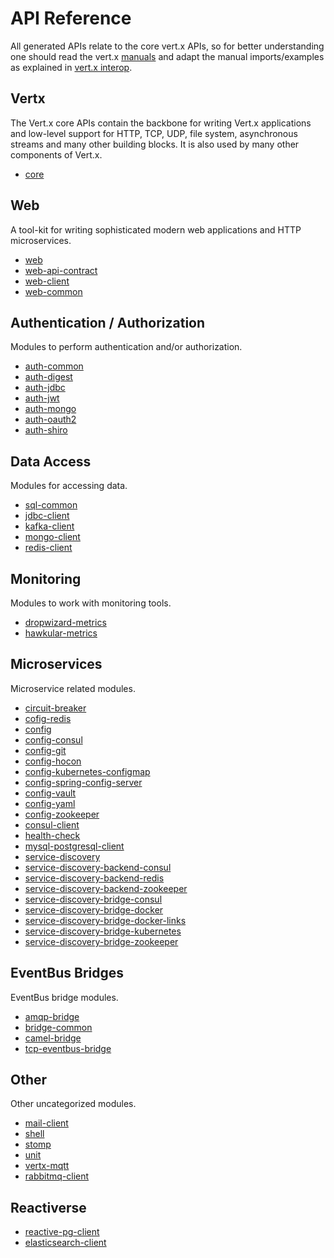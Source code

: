 # API Reference

All generated APIs relate to the core vert.x APIs, so for better understanding one should read the vert.x
[manuals](https://vertx.io/docs) and adapt the manual imports/examples as explained in
[vert.x interop](../advanced/vertx#generated-apis).

## Vertx

The Vert.x core APIs contain the backbone for writing Vert.x applications and low-level support for HTTP, TCP, UDP,
file system, asynchronous streams and many other building blocks. It is also used by many other components of Vert.x.

* [core](/@vertx/core)

## Web

A tool-kit for writing sophisticated modern web applications and HTTP microservices.

* [web](/es4x/@vertx/web)
* [web-api-contract](/es4x/@vertx/web-api-contract)
* [web-client](/es4x/@vertx/web-client)
* [web-common](/es4x/@vertx/web-common)

## Authentication / Authorization

Modules to perform authentication and/or authorization.

* [auth-common](/es4x/@vertx/auth-common)
* [auth-digest](/es4x/@vertx/auth-digest)
* [auth-jdbc](/es4x/@vertx/auth-jdbc)
* [auth-jwt](/es4x/@vertx/auth-jwt)
* [auth-mongo](/es4x/@vertx/auth-mongo)
* [auth-oauth2](/es4x/@vertx/auth-oauth2)
* [auth-shiro](/es4x/@vertx/auth-shiro)

## Data Access

Modules for accessing data.

* [sql-common](/es4x/@vertx/sql-common)
* [jdbc-client](/es4x/@vertx/jdbc-client)
* [kafka-client](/es4x/@vertx/kafka-client)
* [mongo-client](/es4x/@vertx/mongo-client)
* [redis-client](/es4x/@vertx/redis-client)

## Monitoring

Modules to work with monitoring tools.

* [dropwizard-metrics](/es4x/@vertx/dropwizard-metrics)
* [hawkular-metrics](/es4x/@vertx/hawkular-metrics)

## Microservices

Microservice related modules.

* [circuit-breaker](/es4x/@vertx/circuit-breaker)
* [cofig-redis](/es4x/@vertx/cofig-redis)
* [config](/es4x/@vertx/config)
* [config-consul](/es4x/@vertx/config-consul)
* [config-git](/es4x/@vertx/config-git)
* [config-hocon](/es4x/@vertx/config-hocon)
* [config-kubernetes-configmap](/es4x/@vertx/config-kubernetes-configmap)
* [config-spring-config-server](/es4x/@vertx/config-spring-config-server)
* [config-vault](/es4x/@vertx/config-vault)
* [config-yaml](/es4x/@vertx/config-yaml)
* [config-zookeeper](/es4x/@vertx/config-zookeeper)
* [consul-client](/es4x/@vertx/consul-client)
* [health-check](/es4x/@vertx/health-check)
* [mysql-postgresql-client](/es4x/@vertx/mysql-postgresql-client)
* [service-discovery](/es4x/@vertx/service-discovery)
* [service-discovery-backend-consul](/es4x/@vertx/service-discovery-backend-consul)
* [service-discovery-backend-redis](/es4x/@vertx/service-discovery-backend-redis)
* [service-discovery-backend-zookeeper](/es4x/@vertx/service-discovery-backend-zookeeper)
* [service-discovery-bridge-consul](/es4x/@vertx/service-discovery-bridge-consul)
* [service-discovery-bridge-docker](/es4x/@vertx/service-discovery-bridge-docker)
* [service-discovery-bridge-docker-links](/es4x/@vertx/service-discovery-bridge-docker-links)
* [service-discovery-bridge-kubernetes](/es4x/@vertx/service-discovery-bridge-kubernetes)
* [service-discovery-bridge-zookeeper](/es4x/@vertx/service-discovery-bridge-zookeeper)

## EventBus Bridges

EventBus bridge modules.

* [amqp-bridge](/es4x/@vertx/amqp-bridge)
* [bridge-common](/es4x/@vertx/bridge-common)
* [camel-bridge](/es4x/@vertx/camel-bridge)
* [tcp-eventbus-bridge](/es4x/@vertx/tcp-eventbus-bridge)

## Other

Other uncategorized modules.

* [mail-client](/es4x/@vertx/mail-client)
* [shell](/es4x/@vertx/shell)
* [stomp](/es4x/@vertx/stomp)
* [unit](/es4x/@vertx/unit)
* [vertx-mqtt](/es4x/@vertx/vertx-mqtt)
* [rabbitmq-client](/es4x/@vertx/rabbitmq-client)

## Reactiverse

* [reactive-pg-client](/es4x/@reactiverse/reactive-pg-client)
* [elasticsearch-client](/es4x/@reactiverse/elasticsearch-client)
